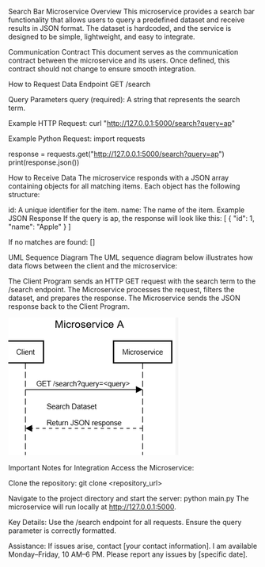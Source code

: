 Search Bar Microservice
Overview
This microservice provides a search bar functionality that allows users to query a predefined dataset and receive results in JSON format. The dataset is hardcoded, and the service is designed to be simple, lightweight, and easy to integrate.

Communication Contract
This document serves as the communication contract between the microservice and its users. Once defined, this contract should not change to ensure smooth integration.

How to Request Data
Endpoint
GET /search

Query Parameters
query (required): A string that represents the search term.

Example HTTP Request:
curl "http://127.0.0.1:5000/search?query=ap"

Example Python Request:
import requests

response = requests.get("http://127.0.0.1:5000/search?query=ap")
print(response.json())

How to Receive Data
The microservice responds with a JSON array containing objects for all matching items. Each object has the following structure:

id: A unique identifier for the item.
name: The name of the item.
Example JSON Response
If the query is ap, the response will look like this:
[
    {
        "id": 1,
        "name": "Apple"
    }
]


If no matches are found:
[]

UML Sequence Diagram
The UML sequence diagram below illustrates how data flows between the client and the microservice:

The Client Program sends an HTTP GET request with the search term to the /search endpoint.
The Microservice processes the request, filters the dataset, and prepares the response.
The Microservice sends the JSON response back to the Client Program.

![Microservice A](Sequence.png)

Important Notes for Integration
Access the Microservice:

Clone the repository:
git clone <repository_url>

Navigate to the project directory and start the server:
python main.py
The microservice will run locally at http://127.0.0.1:5000.

Key Details:
Use the /search endpoint for all requests.
Ensure the query parameter is correctly formatted.

Assistance:
If issues arise, contact [your contact information].
I am available Monday–Friday, 10 AM–6 PM.
Please report any issues by [specific date].

